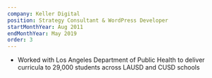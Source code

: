 ```yaml
---
company: Keller Digital
position: Strategy Consultant & WordPress Developer
startMonthYear: Aug 2011
endMonthYear: May 2019
order: 3
---
```


- Worked with Los Angeles Department of Public Health to deliver curricula to 29,000 students across LAUSD and CUSD schools